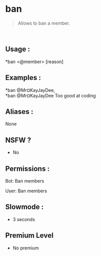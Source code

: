 # ban

> Allows to ban a member.

<br>

## Usage :

*ban <@member> [reason]

## Examples :

*ban @Mr¤KayJayDee,
<br>*ban @Mr¤KayJayDee Too good at coding

## Aliases :

None

## NSFW ?

- No

## Permissions :

Bot: Ban members
<br>

User: Ban members

## Slowmode :

- 3 seconds

## Premium Level

- No premium